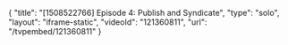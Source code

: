 {
    "title": "[1508522766] Episode 4: Publish and Syndicate",
    "type": "solo",
    "layout": "iframe-static",
    "videoId": "121360811",
    "url": "\/tvpembed\/121360811"
}